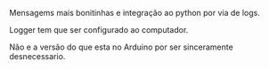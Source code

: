 Mensagems mais bonitinhas e integração ao python por via de logs.

Logger tem que ser configurado ao computador.

Não e a versão do que esta no Arduino por ser sinceramente desnecessario.